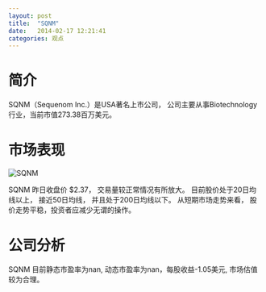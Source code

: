 ```yaml
---
layout: post
title:  "SQNM"
date:   2014-02-17 12:21:41
categories: 观点
---
```


# 简介
SQNM（Sequenom Inc.）是USA著名上市公司，
公司主要从事Biotechnology行业，当前市值273.38百万美元。

# 市场表现

![SQNM](http://finviz.com/chart.ashx?t=SQNM&ty=c&ta=1&p=d&s=l)

SQNM 昨日收盘价 $2.37，
交易量较正常情况有所放大。
目前股价处于20日均线以上，
接近50日均线，
并且处于200日均线以下。
从短期市场走势来看，
股价走势平稳，投资者应减少无谓的操作。

# 公司分析
SQNM 目前静态市盈率为nan, 动态市盈率为nan，每股收益-1.05美元,
市场估值较为合理。
